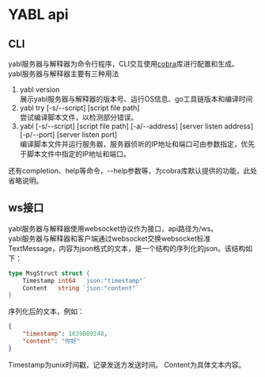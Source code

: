 # YABL api
## CLI
yabl服务器与解释器为命令行程序，CLI交互使用[cobra](https://github.com/spf13/cobra)库进行配置和生成。  
yabl服务器与解释器主要有三种用法
1. yabl version  
展示yabl服务器与解释器的版本号、运行OS信息、go工具链版本和编译时间  
2. yabl try [-s/--script] [script file path]  
尝试编译脚本文件，以检测部分错误。
3. yabl [-s/--script] [script file path] [-a/--address] [server listen address] [-p/--port] [server listen port]  
编译脚本文件并运行服务器，服务器侦听的IP地址和端口可由参数指定，优先于脚本文件中指定的IP地址和端口。  

还有completion、help等命令，--help参数等，为cobra库默认提供的功能，此处省略说明。
## ws接口
yabl服务器与解释器使用websocket协议作为接口，api路径为/ws。  
yabl服务器与解释器和客户端通过websocket交换websocket标准TextMessage，内容为json格式的文本，是一个结构的序列化的json。该结构如下：  
```go
type MsgStruct struct {
	Timestamp int64  `json:"timestamp"`
	Content   string `json:"content"`
}
```
序列化后的文本，例如：
```json
{
    "timestamp": 1639889248,
    "content": "你好"
}
```
Timestamp为unix时间戳，记录发送方发送时间。
Content为具体文本内容。